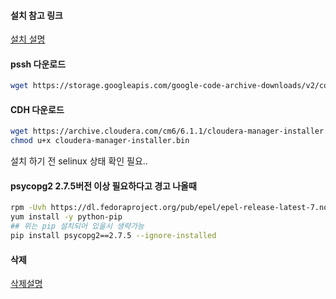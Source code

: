 #### 설치 참고 링크

[설치 설명](https://github.com/biospin/BigBio/blob/master/part03/week01_160503/hadoop/cloudera_install.md )

#### pssh 다운로드

``` bash
wget https://storage.googleapis.com/google-code-archive-downloads/v2/code.google.com/parallel-ssh/pssh-2.1.1.tar.gz
```

#### CDH 다운로드

``` bash
wget https://archive.cloudera.com/cm6/6.1.1/cloudera-manager-installer.bin
chmod u+x cloudera-manager-installer.bin
```

설치 하기 전 selinux 상태 확인 필요..

#### psycopg2 2.7.5버전 이상 필요하다고 경고 나올때

``` bash
rpm -Uvh https://dl.fedoraproject.org/pub/epel/epel-release-latest-7.noarch.rpm
yum install -y python-pip
## 위는 pip 설치되어 있을시 생략가능
pip install psycopg2==2.7.5 --ignore-installed
```

#### 삭제
[삭제설명](https://www.cloudera.com/documentation/enterprise/latest/topics/cm_ig_uninstall_cm.html)
